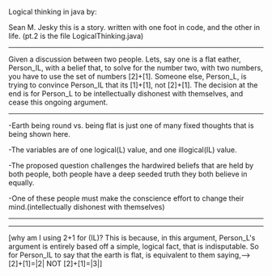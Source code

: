 Logical thinking in java by: 

Sean M. Jesky 
this is a story. written with one foot in code, and the other in life. (pt.2 is the file LogicalThinking.java)
 
--------------------------------------------------------------------------------------------------------------------------------------------------------------------------------------------------------------------------------------------------------
 

Given a discussion between two people. Lets, say one is a flat eather, Person_IL, with a belief that, to solve for the number two, with two numbers, you have to use the set of numbers [2]+[1]. Someone else, Person_L, is trying to convince Person_IL that its [1]+[1], not [2]+[1]. The decision at the end is for Person_L to be intellectually dishonest with themselves, and cease this ongoing argument. 

-------------------------------------------------------------------------------------------------------------------------------------------------------------------------------------------------------------------------------------------------------- 

 

-Earth being round vs. being flat is just one of many fixed thoughts that is being shown here. 

-The variables are of one logical(L) value, and one illogical(IL) value. 

-The proposed question challenges the hardwired beliefs that are held by both people, both people have a deep seeded truth they both believe in equally.  

-One of these people must make the conscience effort to change their mind.(intellectually dishonest with themselves) 

----------------------------------------------------------------------------------------------------------------------------------
-----------------------------------------------------------------------------------------------------------------------

[why am I using 2+1 for (IL)? This is because, in this argument, Person_L's argument is entirely based off a simple, logical fact, that is indisputable. So for Person_IL to say that the earth is flat, is equivalent to them saying,--> [2]+[1]=|2| NOT [2]+[1]=|3|]
